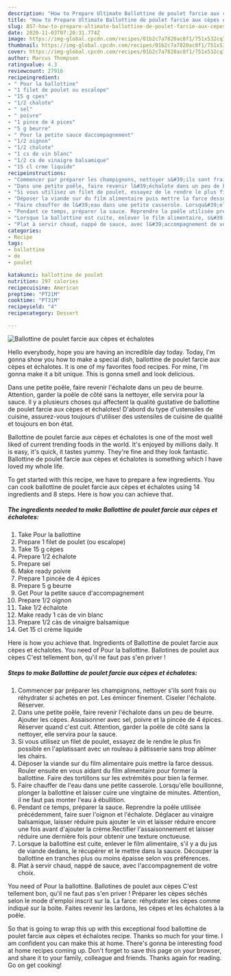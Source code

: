 ```yaml
---
description: "How to Prepare Ultimate Ballottine de poulet farcie aux cèpes et échalotes"
title: "How to Prepare Ultimate Ballottine de poulet farcie aux cèpes et échalotes"
slug: 857-how-to-prepare-ultimate-ballottine-de-poulet-farcie-aux-cepes-et-echalotes
date: 2020-11-03T07:20:31.774Z
image: https://img-global.cpcdn.com/recipes/01b2c7a7820ac8f1/751x532cq70/ballottine-de-poulet-farcie-aux-cepes-et-echalotes-photo-principale-de-la-recette.jpg
thumbnail: https://img-global.cpcdn.com/recipes/01b2c7a7820ac8f1/751x532cq70/ballottine-de-poulet-farcie-aux-cepes-et-echalotes-photo-principale-de-la-recette.jpg
cover: https://img-global.cpcdn.com/recipes/01b2c7a7820ac8f1/751x532cq70/ballottine-de-poulet-farcie-aux-cepes-et-echalotes-photo-principale-de-la-recette.jpg
author: Marcus Thompson
ratingvalue: 4.3
reviewcount: 27916
recipeingredient:
- " Pour la ballottine"
- "1 filet de poulet ou escalope"
- "15 g cpes"
- "1/2 chalote"
- " sel"
- " poivre"
- "1 pince de 4 pices"
- "5 g beurre"
- " Pour la petite sauce daccompagnement"
- "1/2 oignon"
- "1/2 chalote"
- "1 cs de vin blanc"
- "1/2 cs de vinaigre balsamique"
- "15 cl crme liquide"
recipeinstructions:
- "Commencer par préparer les champignons, nettoyer s&#39;ils sont frais ou réhydrater si achetés en pot. Les émincer finement. Ciseler l&#39;échalote. Réserver."
- "Dans une petite poêle, faire revenir l&#39;échalote dans un peu de beurre. Ajouter les cèpes. Assaisonner avec sel, poivre et la pincée de 4 épices. Réserver quand c&#39;est cuit. Attention, garder la poêle de côté sans la nettoyer, elle servira pour la sauce."
- "Si vous utilisez un filet de poulet, essayez de le rendre le plus fin possible en l&#39;aplatissant avec un rouleau à pâtisserie sans trop abîmer les chairs."
- "Déposer la viande sur du film alimentaire puis mettre la farce dessus. Rouler ensuite en vous aidant du film alimentaire pour former la ballottine. Faire des tortillons sur les extrémités pour bien la fermer."
- "Faire chauffer de l&#39;eau dans une petite casserole. Lorsqu&#39;elle bouillonne, plonger la ballottine et laisser cuire une vingtaine de minutes. Attention, il ne faut pas monter l&#39;eau à ébullition."
- "Pendant ce temps, préparer la sauce. Reprendre la poêle utilisée précédemment, faire suer l&#39;oignon et l&#39;échalote. Déglacer au vinaigre balsamique, laisser réduire puis ajouter le vin et laisser réduire encore une fois avant d&#39;ajouter la crème.Rectifier l&#39;assaisonnement et laisser réduire une dernière fois pour obtenir une texture onctueuse."
- "Lorsque la ballottine est cuite, enlever le film alimentaire, s&#39;il y a du jus de viande dedans, le récupérer et le mettre dans la sauce. Découper la ballottine en tranches plus ou moins épaisse selon vos préférences."
- "Plat à servir chaud, nappé de sauce, avec l&#39;accompagnement de votre choix."
categories:
- Recipe
tags:
- ballottine
- de
- poulet

katakunci: ballottine de poulet 
nutrition: 297 calories
recipecuisine: American
preptime: "PT21M"
cooktime: "PT31M"
recipeyield: "4"
recipecategory: Dessert

---
```



![Ballottine de poulet farcie aux cèpes et échalotes](https://img-global.cpcdn.com/recipes/01b2c7a7820ac8f1/751x532cq70/ballottine-de-poulet-farcie-aux-cepes-et-echalotes-photo-principale-de-la-recette.jpg)

Hello everybody, hope you are having an incredible day today. Today, I'm gonna show you how to make a special dish, ballottine de poulet farcie aux cèpes et échalotes. It is one of my favorites food recipes. For mine, I'm gonna make it a bit unique. This is gonna smell and look delicious.

Dans une petite poêle, faire revenir l&#39;échalote dans un peu de beurre. Attention, garder la poêle de côté sans la nettoyer, elle servira pour la sauce. Il y a plusieurs choses qui affectent la qualité gustative de ballottine de poulet farcie aux cèpes et échalotes! D&#39;abord du type d&#39;ustensiles de cuisine, assurez-vous toujours d&#39;utiliser des ustensiles de cuisine de qualité et toujours en bon état.

Ballottine de poulet farcie aux cèpes et échalotes is one of the most well liked of current trending foods in the world. It's enjoyed by millions daily. It is easy, it's quick, it tastes yummy. They're fine and they look fantastic. Ballottine de poulet farcie aux cèpes et échalotes is something which I have loved my whole life.


To get started with this recipe, we have to prepare a few ingredients. You can cook ballottine de poulet farcie aux cèpes et échalotes using 14 ingredients and 8 steps. Here is how you can achieve that.

<!--inarticleads1-->

##### The ingredients needed to make Ballottine de poulet farcie aux cèpes et échalotes:

1. Take  Pour la ballottine
1. Prepare 1 filet de poulet (ou escalope)
1. Take 15 g cèpes
1. Prepare 1/2 échalote
1. Prepare  sel
1. Make ready  poivre
1. Prepare 1 pincée de 4 épices
1. Prepare 5 g beurre
1. Get  Pour la petite sauce d&#39;accompagnement
1. Prepare 1/2 oignon
1. Take 1/2 échalote
1. Make ready 1 càs de vin blanc
1. Prepare 1/2 càs de vinaigre balsamique
1. Get 15 cl crème liquide


Here is how you achieve that. Ingredients of Ballottine de poulet farcie aux cèpes et échalotes. You need of Pour la ballottine. Ballotines de poulet aux cèpes C&#39;est tellement bon, qu&#39;il ne faut pas s&#39;en priver ! 

<!--inarticleads2-->

##### Steps to make Ballottine de poulet farcie aux cèpes et échalotes:

1. Commencer par préparer les champignons, nettoyer s&#39;ils sont frais ou réhydrater si achetés en pot. Les émincer finement. Ciseler l&#39;échalote. Réserver.
1. Dans une petite poêle, faire revenir l&#39;échalote dans un peu de beurre. Ajouter les cèpes. Assaisonner avec sel, poivre et la pincée de 4 épices. Réserver quand c&#39;est cuit. Attention, garder la poêle de côté sans la nettoyer, elle servira pour la sauce.
1. Si vous utilisez un filet de poulet, essayez de le rendre le plus fin possible en l&#39;aplatissant avec un rouleau à pâtisserie sans trop abîmer les chairs.
1. Déposer la viande sur du film alimentaire puis mettre la farce dessus. Rouler ensuite en vous aidant du film alimentaire pour former la ballottine. Faire des tortillons sur les extrémités pour bien la fermer.
1. Faire chauffer de l&#39;eau dans une petite casserole. Lorsqu&#39;elle bouillonne, plonger la ballottine et laisser cuire une vingtaine de minutes. Attention, il ne faut pas monter l&#39;eau à ébullition.
1. Pendant ce temps, préparer la sauce. Reprendre la poêle utilisée précédemment, faire suer l&#39;oignon et l&#39;échalote. Déglacer au vinaigre balsamique, laisser réduire puis ajouter le vin et laisser réduire encore une fois avant d&#39;ajouter la crème.Rectifier l&#39;assaisonnement et laisser réduire une dernière fois pour obtenir une texture onctueuse.
1. Lorsque la ballottine est cuite, enlever le film alimentaire, s&#39;il y a du jus de viande dedans, le récupérer et le mettre dans la sauce. Découper la ballottine en tranches plus ou moins épaisse selon vos préférences.
1. Plat à servir chaud, nappé de sauce, avec l&#39;accompagnement de votre choix.


You need of Pour la ballottine. Ballotines de poulet aux cèpes C&#39;est tellement bon, qu&#39;il ne faut pas s&#39;en priver ! Préparer les cèpes séchés selon le mode d&#39;emploi inscrit sur la. La farce: réhydrater les cèpes comme indiqué sur la boite. Faites revenir les lardons, les cèpes et les échalotes à la poêle. 

So that is going to wrap this up with this exceptional food ballottine de poulet farcie aux cèpes et échalotes recipe. Thanks so much for your time. I am confident you can make this at home. There's gonna be interesting food at home recipes coming up. Don't forget to save this page on your browser, and share it to your family, colleague and friends. Thanks again for reading. Go on get cooking!
